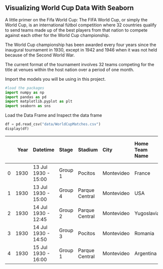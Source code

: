 ## Visualizing World Cup Data With Seaborn

A little primer on the Fifa World Cup: The FIFA World Cup, or simply the World Cup, is an international fútbol competition where 32 countries qualify to send teams made up of the best players from that nation to compete against each other for the World Cup championship.

The World Cup championship has been awarded every four years since the inaugural tournament in 1930, except in 1942 and 1946 when it was not held because of the Second World War.

The current format of the tournament involves 32 teams competing for the title at venues within the host nation over a period of one month.

Import the models you will be using in this project. 
```python
#load the packages
import numpy as np
import pandas as pd
import matplotlib.pyplot as plt
import seaborn as sns
```
Load the Data Frame and Inspect the data frame
```python
df = pd.read_csv("data/WorldCupMatches.csv")
display(df)

```

|    |   Year | Datetime            | Stage   | Stadium        | City       | Home Team Name   |   Home Team Goals |   Away Team Goals | Away Team Name   | Win conditions   |   Attendance |   Half-time Home Goals |   Half-time Away Goals | Referee                | Assistant 1              | Assistant 2                |   RoundID |   MatchID | Home Team Initials   | Away Team Initials   |
|---:|-------:|:--------------------|:--------|:---------------|:-----------|:-----------------|------------------:|------------------:|:-----------------|:-----------------|-------------:|-----------------------:|-----------------------:|:-----------------------|:-------------------------|:---------------------------|----------:|----------:|:---------------------|:---------------------|
|  0 |   1930 | 13 Jul 1930 - 15:00 | Group 1 | Pocitos        | Montevideo | France           |                 4 |                 1 | Mexico           |                  |         4444 |                      3 |                      0 | LOMBARDI Domingo (URU) | CRISTOPHE Henry (BEL)    | REGO Gilberto (BRA)        |       201 |      1096 | FRA                  | MEX                  |
|  1 |   1930 | 13 Jul 1930 - 15:00 | Group 4 | Parque Central | Montevideo | USA              |                 3 |                 0 | Belgium          |                  |        18346 |                      2 |                      0 | MACIAS Jose (ARG)      | MATEUCCI Francisco (URU) | WARNKEN Alberto (CHI)      |       201 |      1090 | USA                  | BEL                  |
|  2 |   1930 | 14 Jul 1930 - 12:45 | Group 2 | Parque Central | Montevideo | Yugoslavia       |                 2 |                 1 | Brazil           |                  |        24059 |                      2 |                      0 | TEJADA Anibal (URU)    | VALLARINO Ricardo (URU)  | BALWAY Thomas (FRA)        |       201 |      1093 | YUG                  | BRA                  |
|  3 |   1930 | 14 Jul 1930 - 14:50 | Group 3 | Pocitos        | Montevideo | Romania          |                 3 |                 1 | Peru             |                  |         2549 |                      1 |                      0 | WARNKEN Alberto (CHI)  | LANGENUS Jean (BEL)      | MATEUCCI Francisco (URU)   |       201 |      1098 | ROU                  | PER                  |
|  4 |   1930 | 15 Jul 1930 - 16:00 | Group 1 | Parque Central | Montevideo | Argentina        |                 1 |                 0 | France           |                  |        23409 |                      0 |                      0 | REGO Gilberto (BRA)    | SAUCEDO Ulises (BOL)     | RADULESCU Constantin (ROU) |       201 |      1085 | ARG                  | FRA                  |

